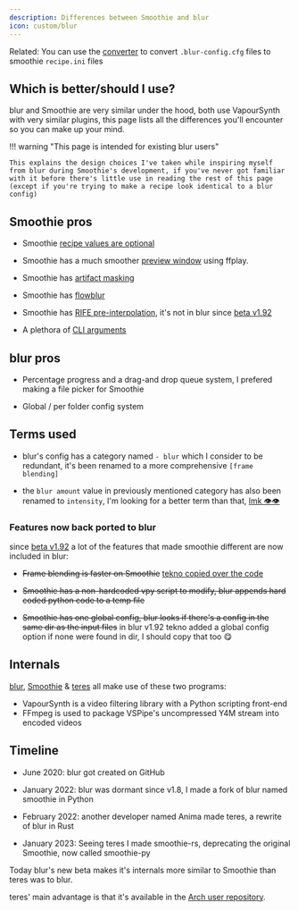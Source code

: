 ```yaml
---
description: Differences between Smoothie and blur
icon: custom/blur
---
```



Related: You can use the [converter](../converter) to convert ``.blur-config.cfg`` files to smoothie `recipe.ini` files

## Which is better/should I use?

blur and Smoothie are very similar under the hood, both use VapourSynth with very similar plugins, this page lists all the differences you'll encounter so you can make up your mind.

!!! warning "This page is intended for existing blur users"

    This explains the design choices I've taken while inspiring myself from blur during Smoothie's development, if you've never got familiar with it before there's little use in reading the rest of this page (except if you're trying to make a recipe look identical to a blur config)

## Smoothie pros

* Smoothie [recipe values are optional](./recipe.md#smoothie-recipe)

* Smoothie has a much smoother [preview window](./recipe.md#preview-window) using ffplay.

* Smoothie has [artifact masking](./recipe.md#artifact-masking)

* Smoothie has [flowblur](./recipe.md#artifact-masking)

* Smoothie has [RIFE pre-interpolation](./recipe.md#pre-interp), it's not in blur since [beta v1.92](https://github.com/f0e/blur/releases)

* A plethora of [CLI arguments](./cli.md)

## blur pros

* Percentage progress and a drag-and drop queue system, I prefered making a file picker for Smoothie

* Global / per folder config system

## Terms used

* blur's config has a category named `- blur` which I consider to be redundant, it's been renamed to a more comprehensive `[frame blending]`

* the `blur amount` value in previously mentioned category has also been renamed to `intensity`, I'm looking for a better term than that, [lmk 👁👁](../../contact.md#couleur)

### Features now back ported to blur

since [beta v1.92](https://github.com/f0e/blur/releases) a lot of the features that made smoothie different are now included in blur:

* ~~Frame blending is faster on Smoothie~~  [tekno copied over the code](https://github.com/f0e/blur/blob/master/plugins/blending.py)

* ~~Smoothie has a non-hardcoded vpy script to modify, blur appends hard coded python code to a temp file~~

* ~~Smoothie has one global config, blur looks if there's a config in the same dir as the input files~~ in blur v1.92 tekno added a global config option if none were found in dir, I should copy that too 😋

## Internals

[blur](https://f0e.github.io/blur), [Smoothie](./index.md) & [teres](https://github.com/animafps/teres) all make use of these two programs:

* VapourSynth is a video filtering library with a Python scripting front-end
* FFmpeg is used to package VSPipe's uncompressed Y4M stream into encoded videos

## Timeline

* June 2020: blur got created on GitHub

* January 2022: blur was dormant since v1.8, I made a fork of blur named smoothie in Python  

* February 2022: another developer named Anima made teres, a rewrite of blur in Rust

* January 2023: Seeing teres I made smoothie-rs, deprecating the original Smoothie, now called smoothie-py

Today blur's new beta makes it's internals more similar to Smoothie than teres was to blur.

teres' main advantage is that it's available in the [Arch user repository](https://repology.org/project/teres/versions).
